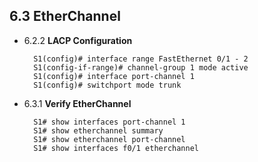 ## 6.3 EtherChannel

- 6.2.2 **LACP Configuration**

		S1(config)# interface range FastEthernet 0/1 - 2
		S1(config-if-range)# channel-group 1 mode active
		S1(config)# interface port-channel 1
		S1(config)# switchport mode trunk

- 6.3.1 **Verify EtherChannel**

		S1# show interfaces port-channel 1
		S1# show etherchannel summary
		S1# show etherchannel port-channel
		S1# show interfaces f0/1 etherchannel

